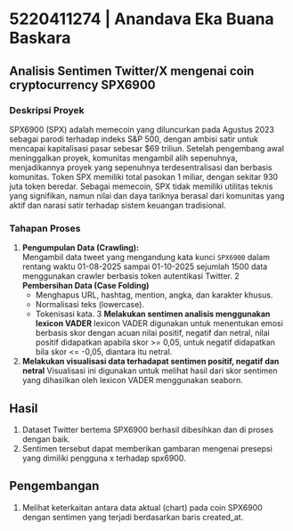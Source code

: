 # 5220411274 | Anandava Eka Buana Baskara
## Analisis Sentimen Twitter/X mengenai coin cryptocurrency SPX6900

### Deskripsi Proyek
SPX6900 (SPX) adalah memecoin yang diluncurkan pada Agustus 2023 sebagai parodi terhadap indeks S&P 500, dengan ambisi satir untuk mencapai kapitalisasi pasar sebesar $69 triliun. Setelah pengembang awal meninggalkan proyek, komunitas mengambil alih sepenuhnya, menjadikannya proyek yang sepenuhnya terdesentralisasi dan berbasis komunitas.
Token SPX memiliki total pasokan 1 miliar, dengan sekitar 930 juta token beredar. Sebagai memecoin, SPX tidak memiliki utilitas teknis yang signifikan, namun nilai dan daya tariknya berasal dari komunitas yang aktif dan narasi satir terhadap sistem keuangan tradisional.

### Tahapan Proses

1. **Pengumpulan Data (Crawling):**  
   Mengambil data tweet yang mengandung kata kunci `SPX6900` dalam rentang waktu 01-08-2025 sampai 01-10-2025 sejumlah 1500 data menggunakan crawler berbasis token autentikasi Twitter.
2 **Pembersihan Data (Case Folding)**
   - Menghapus URL, hashtag, mention, angka, dan karakter khusus.
   - Normalisasi teks (lowercase).
   - Tokenisasi kata.
3 **Melakukan sentimen analisis menggunakan lexicon VADER**
   lexicon VADER digunakan untuk menentukan emosi berbasis skor dengan acuan nilai positif, negatif dan netral,
   nilai positif didapatkan apabila skor >= 0,05, untuk negatif didapatkan bila skor <= -0,05, diantara itu netral.
4. **Melakukan visualisasi data terhadapat sentimen positif, negatif dan netral**
   Visualisasi ini digunakan untuk melihat hasil dari skor sentimen yang dihasilkan oleh lexicon VADER menggunakan seaborn.

## Hasil
1. Dataset Twitter bertema SPX6900 berhasil dibesihkan dan di proses dengan baik.
2. Sentimen tersebut dapat memberikan gambaran mengenai presepsi yang dimiliki pengguna x terhadap spx6900.

## Pengembangan
1. Melihat keterkaitan antara data aktual (chart) pada coin SPX6900 dengan sentimen yang terjadi berdasarkan baris created_at.
